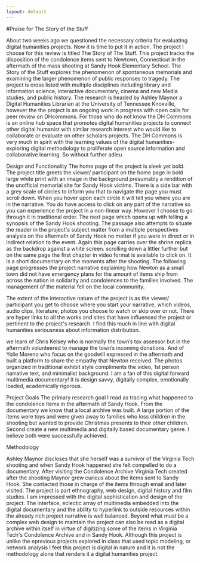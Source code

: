 ```yaml
---
layout: default
---
```

#Praise for The Story of the Stuff 


About two weeks ago we questioned the necessary criteria for evaluating digital humanities projects. Now it is time to put it in action. The project I choose for this review is titled The Story of The Stuff. This project tracks the disposition of the condolence items sent to Newtown, Connecticut in the aftermath of the mass shooting at Sandy Hook Elementary School. The Story of the Stuff explores the phenomenon of spontaneous memorials and examining the larger phenomenon of public responses to tragedy. The project is cross listed with multiple disciplines including library and information science, interactive documentary, cinema and new Media studies, and public history. The research is headed by Ashley Maynor a Digital Humanities Librarian at the University of Tennessee Knoxville, however the the project is an ongoing work in progress with open calls for peer review on DHcommons. For those who do not know the DH Commons is an online hub space that promotes digital humanities projects to connect other digital humanist  with similar research interest who would like to collaborate or evaluate on other scholars projects. The DH Commons is very much in spirit with the learning values of the digital humanities- exploring digital methodology to proliferate open source information and collaborative learning. So without further adieu  

Design  and Functionality
The home page of the project is sleek yet bold. The project title greets the viewer/ participant on the home page in bold large white print with an image in the background presumably a rendition of the unofficial memorial site for Sandy Hook victims. There is a side bar with a grey scale of circles to inform you that to navigate the page you must scroll down. When you hover upon each circle it will tell you where you are in the narrative. You do have access to click on any part of the narrative so you can experience the project in a non-linear way. However I choose to go through it in traditional order. The next page which opens up with telling a synopsis of the Sandy Hook shooting. The passage also attempts to situate the reader in the project's subject matter from a multiple perspectives analysis on the aftermath of Sandy Hook no matter if you were in direct or in indirect relation to the event. Again this page carries over the shrine replica as the backdrop against a white screen. scrolling down a littler further but on the same page the first chapter in video format is available to click on. It is a short documentary on the moments after the shooting. The following page progresses the project narrative explaining how Newton as a small town did not have emergency plans for the amount of items ship from across the nation in solidarity and condolences to the families involved. The management of the material fell on the local community.

The extent of the interactive nature of the project is as the viewer/ participant you get to choose where you start your narrative, which videos, audio clips, literature, photos you choose to watch or skip over or not. There are hyper links to all the works and sites that have influenced the project or pertinent to the project's research. I find this much in line with digital humanities seriousness about information distribution.     

we learn of Chris Kelsey who is normally the town’s tax assessor but in the aftermath volunteered to manage the town’s incoming donations. And of Yolie Moreno who focus on the goodwill expressed in the aftermath and built a platform to share the empathy that Newton received. The photos organized in traditional exhibit style compliments the video, 1st person narrative text, and minimalist  background. I am a fan of this digital forward multimedia documentary! It is design savvy, digitally complex, emotionally loaded, academically rigorous.          

Project Goals
The primary research goal I read as tracing what happened to the condolence items in the aftermath of Sandy Hook. From the documentary we know that a local archive was built. A large portion of the items were toys and were given away to families who loss children in the shooting but wanted to provide Christmas presents to their other children.
Second create a new multimedia and digitally based documentary genre.
I believe both were successfully achieved.


Methodology

Ashley Maynor discloses that she herself was a survivor of the Virginia Tech shooting and when Sandy Hook happened she felt compelled to do a documentary. After visiting the Condolence Archive Virginia Tech created after the shooting Maynor grew curious about the items sent to Sandy Hook. She contacted those in charge of the items through email and later visited. The project is part ethnography, web design, digital history and film studies. I am impressed with the digital sophistication and design of the project. The interface, eclectic array of multimedia embedded into the digital documentary and the ability to hyperlink to outside resources within the already rich project narrative is well balanced. Beyond what must be a complex web design to maintain the project can also be read as a digital archive within itself in virtue of digitizing some of the items in Virginia Tech's Condolence Archive and in Sandy Hook. Although this project is unlike the eprevious projects explored in class that used topic modeling, or network analysis I feel this project is digital in nature and it is not the methodology alone that renders it a digital humanities project.
